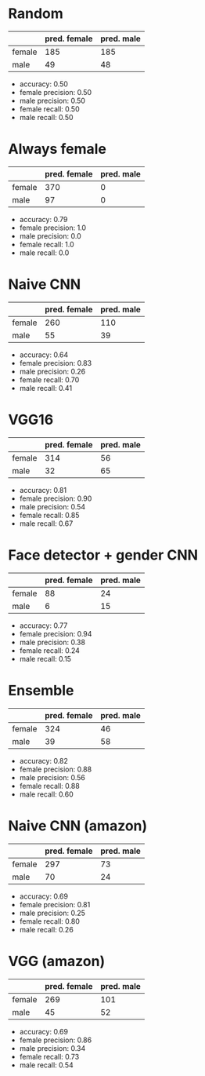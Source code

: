 # Random

|        | pred. female | pred. male |
| ------ | ------------ | ---------- |
| female | 185          | 185        |
| male   | 49           | 48         |

- accuracy: 0.50
- female precision: 0.50
- male precision: 0.50
- female recall: 0.50
- male recall: 0.50

# Always female

|        | pred. female | pred. male |
| ------ | ------------ | ---------- |
| female | 370          | 0          |
| male   | 97           | 0          |

- accuracy: 0.79
- female precision: 1.0
- male precision: 0.0
- female recall: 1.0
- male recall: 0.0

# Naive CNN

|        | pred. female | pred. male |
| ------ | ------------ | ---------- |
| female | 260          | 110        |
| male   | 55           | 39         |

- accuracy: 0.64
- female precision: 0.83
- male precision: 0.26
- female recall: 0.70
- male recall: 0.41

# VGG16

|        | pred. female | pred. male |
| ------ | ------------ | ---------- |
| female | 314          | 56         |
| male   | 32           | 65         |

- accuracy: 0.81
- female precision: 0.90
- male precision: 0.54
- female recall: 0.85
- male recall: 0.67

# Face detector + gender CNN

|        | pred. female | pred. male |
| ------ | ------------ | ---------- |
| female | 88           | 24         |
| male   | 6            | 15         |

- accuracy: 0.77
- female precision: 0.94
- male precision: 0.38
- female recall: 0.24
- male recall: 0.15

# Ensemble

|        | pred. female | pred. male |
| ------ | ------------ | ---------- |
| female | 324          | 46         |
| male   | 39           | 58         |

- accuracy: 0.82
- female precision: 0.88
- male precision: 0.56
- female recall: 0.88
- male recall: 0.60

# Naive CNN (amazon)

|        | pred. female | pred. male |
| ------ | ------------ | ---------- |
| female | 297          | 73         |
| male   | 70           | 24         |

- accuracy: 0.69
- female precision: 0.81
- male precision: 0.25
- female recall: 0.80
- male recall: 0.26

# VGG (amazon)

|        | pred. female | pred. male |
| ------ | ------------ | ---------- |
| female | 269          | 101        |
| male   | 45           | 52         |

- accuracy: 0.69
- female precision: 0.86
- male precision: 0.34
- female recall: 0.73
- male recall: 0.54
